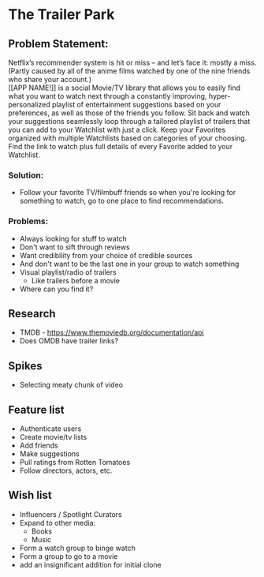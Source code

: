 # The Trailer Park

## Problem Statement:

Netflix’s recommender system is hit or miss – and let’s face it: mostly a miss. (Partly caused by all of the anime films watched by one of the nine friends who share your account.)  
[[APP NAME!]] is a social Movie/TV library that allows you to easily find what you want to watch next through a constantly improving, hyper-personalized playlist of entertainment suggestions based on your preferences, as well as those of the friends you follow.  Sit back and watch your suggestions seamlessly loop through a tailored playlist of trailers that you can add to your Watchlist with just a click. Keep your Favorites organized with multiple Watchlists based on categories of your choosing. Find the link to watch plus full details of every Favorite added to your Watchlist.

### Solution:
- Follow your favorite TV/filmbuff friends so when you're looking for something to watch, go to one place to find recommendations.

### Problems:
- Always looking for stuff to watch
- Don't want to sift through reviews
- Want credibility from your choice of credible sources
- And don't want to be the last one in your group to watch something
- Visual playlist/radio of trailers
  - Like trailers before a movie
- Where can you find it?

## Research
- TMDB - https://www.themoviedb.org/documentation/api
- Does OMDB have trailer links?

## Spikes
- Selecting meaty chunk of video

## Feature list
- Authenticate users
- Create movie/tv lists
- Add friends
- Make suggestions
- Pull ratings from Rotten Tomatoes
- Follow directors, actors, etc.

## Wish list
- Influencers / Spotlight Curators
- Expand to other media:
  - Books
  - Music
- Form a watch group to binge watch
- Form a group to go to a movie
- add an insignificant addition for initial clone
